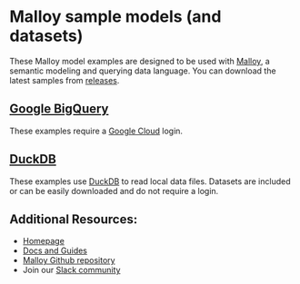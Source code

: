 # Malloy sample models (and datasets)

These Malloy model examples are designed to be used with [Malloy](https://www.malloydata.dev),
a semantic modeling and querying data language. You can download the latest samples from
[releases](https://github.com/malloydata/malloy-samples/releases/latest/).

## [Google BigQuery](bigquery)

These examples require a [Google Cloud](https://cloud.google.com) login.

## [DuckDB](duckdb)

These examples use [DuckDB](https://duckdb.org/) to read local data files.
Datasets are included or can be easily downloaded and do not require a login.

## Additional Resources:

* [Homepage](http://malloydata.dev)
* [Docs and Guides](https://malloydata.github.io/documentation/)
* [Malloy Github repository](https://github.com/malloydata/malloy/)
* Join our [Slack community](https://join.slack.com/t/malloy-community/shared_invite/zt-1kgfwgi5g-CrsdaRqs81QY67QW0~t_uw)
